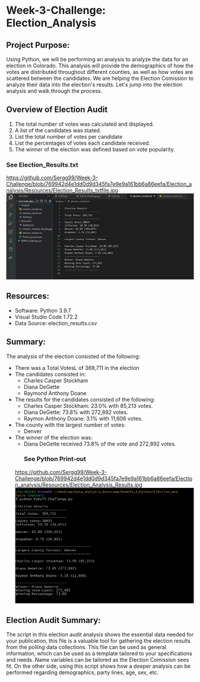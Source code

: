 # Week-3-Challenge: Election_Analysis

## Project Purpose:
Using Python, we will be performing an analysis to analyze the data for an election in Colorado. This analysis will provide the demographics of how the votes are distributed throughout different counties, as well as how votes are scattered between the candidates. We are helping the Election Comission to analyze their data into the election's results. Let's jump into the election analysis and walk through the process.

## Overview of Election Audit
1. The total number of votes was calculated and displayed.
2. A list of the candidates was stated.
3. List the total number of votes per candidate
4. List the percentages of votes each candidate received.
5. The winner of the election was defined based on vote popularity.

### See Election_Results.txt
https://github.com/Sergg99/Week-3-Challenge/blob/769942d4e1dd0d9d345fa7e9e9a161bb6a86eefa/Election_analysis/Resources/Election_Results_txtfile.jpg
![Image 1](https://github.com/Sergg99/Week-3-Challenge/blob/769942d4e1dd0d9d345fa7e9e9a161bb6a86eefa/Election_analysis/Resources/Election_Results_txtfile.jpg)

## Resources:
- Software: Python 3.9.7
- Visual Studio Code 1.72.2
- Data Source: election_results.csv

## Summary:
The analysis of the election consisted of the following: 
- There was a Total VotesL of 369,711 in the election
- The candidates consisted in:
  - Charles Casper Stockham
  - Diana DeGette
  - Raymond Anthony Doane
- The results for the candidates consisted of the following:
  - Charles Casper Stockham: 23.0% with 85,213 votes.
  - Diana DeGette: 73.8% with 272,892 votes.
  - Raymon Anthony Doane: 3.1% with 11,606 votes.
- The county with the largest number of votes: 
  - Denver
- The winner of the election was:
  - Diana DeGette received 73.8% of the vote and 272,892 votes.
      ### See Python Print-out 
   https://github.com/Sergg99/Week-3-Challenge/blob/769942d4e1dd0d9d345fa7e9e9a161bb6a86eefa/Election_analysis/Resources/Election_Analysis_Results.jpg
   ![Image 2](https://github.com/Sergg99/Week-3-Challenge/blob/769942d4e1dd0d9d345fa7e9e9a161bb6a86eefa/Election_analysis/Resources/Election_Analysis_Results.jpg)
   
## Election Audit Summary:
The script in this election audit analysis shows the essential data needed for your publication, this file is a valuable tool for gathering the election results from the polling data collections. This file can be used as general information, which can be used as a template tailored to your specifications and needs. Name variables can be tailored as the Election Comission sees fit. On the other side, using this script shows how a deeper analysis can be performed regarding demographics, party lines, age, sex, etc.
